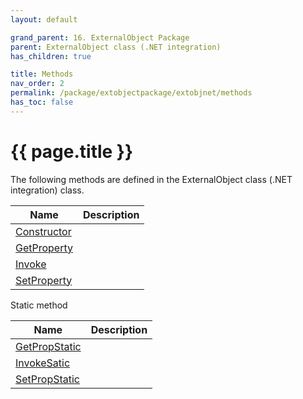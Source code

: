 ```yaml
---
layout: default

grand_parent: 16. ExternalObject Package
parent: ExternalObject class (.NET integration)
has_children: true

title: Methods
nav_order: 2
permalink: /package/extobjectpackage/extobjnet/methods
has_toc: false
---
```

# {{ page.title }}

The following methods are defined in the ExternalObject class (.NET integration) class.

|Name       | Description |
|----------	|-------------|
|[Constructor](/package/extobjectpackage/extobjnet/methods/constructor) |  |
|[GetProperty](/package/extobjectpackage/extobjnet/methods/getproperty) |  |
|[Invoke](/package/extobjectpackage/extobjnet/methods/invoke) |  |
|[SetProperty](/package/extobjectpackage/extobjnet/methods/setproperty) |  |

Static method

|Name       | Description |
|----------	|-------------|
|[GetPropStatic](/package/extobjectpackage/extobjnet/methods/getpropstatic) |  |
|[InvokeSatic](/package/extobjectpackage/extobjnet/methods/invokestatic) |  |
|[SetPropStatic](/package/extobjectpackage/extobjnet/methods/setpropstatic) |  |